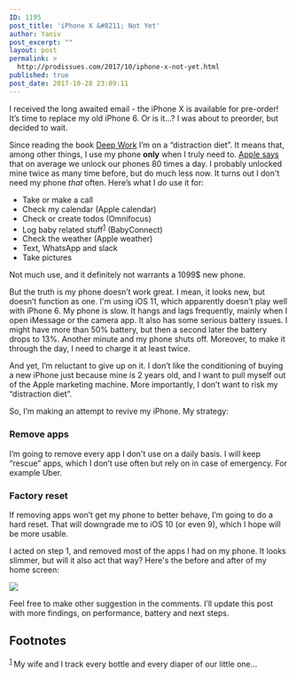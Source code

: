 ```yaml
---
ID: 1195
post_title: 'iPhone X &#8211; Not Yet'
author: Yaniv
post_excerpt: ""
layout: post
permalink: >
  http://prodissues.com/2017/10/iphone-x-not-yet.html
published: true
post_date: 2017-10-28 23:09:11
---
```

I received the long awaited email - the iPhone X is available for pre-order! It’s time to replace my old iPhone 6. Or is it…? I was about to preorder, but decided to wait.

Since reading the book <a href="https://www.goodreads.com/book/show/25980294-deep-work">Deep Work</a> I’m on a “distraction diet”. It means that, among other things, I use my phone **only** when I truly need to. <a href="https://www.theverge.com/2016/4/18/11454976/apple-iphone-use-data-unlock-stats">Apple says</a> that on average we unlock our phones 80 times a day. I probably unlocked mine twice as many time before, but do much less now. It turns out I don't need my phone _that_ often. Here’s what I _do_ use it for:
- Take or make a call
- Check my calendar (Apple calendar)
- Check or create todos (Omnifocus)
- Log baby related stuff<sup><a id="fnr.1" class="footref" href="#fn.1">1</a></sup> (BabyConnect)
- Check the weather (Apple weather)
- Text, WhatsApp and slack
- Take pictures

Not much use, and it definitely not warrants a 1099$ new phone.

But the truth is my phone doesn’t work great. I mean, it looks new, but doesn’t function as one. I'm using iOS 11, which apparently doesn’t play well with iPhone 6. My phone is slow. It hangs and lags frequently, mainly when I open iMessage or the camera app. It also has some serious battery issues. I might have more than 50% battery, but then a second later the battery drops to 13%. Another minute and my phone shuts off. Moreover, to make it through the day, I need to charge it at least twice.

And yet, I’m reluctant to give up on it. I don’t like the conditioning of buying a new iPhone just because mine is 2 years old, and I want to pull myself out of the Apple marketing machine. More importantly, I don’t want to risk my “distraction diet”.

So, I’m making an attempt to revive my iPhone. My strategy:

### Remove apps
I’m going to remove every app I don't use on a daily basis. I will keep “rescue” apps, which I don’t use often but rely on in case of emergency. For example Uber.

### Factory reset
If removing apps won’t get my phone to better behave, I’m going to do a hard reset. That will downgrade me to iOS 10 (or even 9), which I hope will be more usable.

I acted on step 1, and removed most of the apps I had on my phone. It looks slimmer, but will it also act that way? Here's the before and after of my home screen:

<img src="http://media.prodissues.com/images/2017/10/composition_portrate_1.jpeg" />

Feel free to make other suggestion in the comments. I’ll update this post with more findings, on performance, battery and next steps.

## Footnotes
<sup><a id="fn.1" class="footnum" href="#fnr.1">1</a> </sup><span class="footpara">My wife and I track every bottle and every diaper of our little one…</span>
